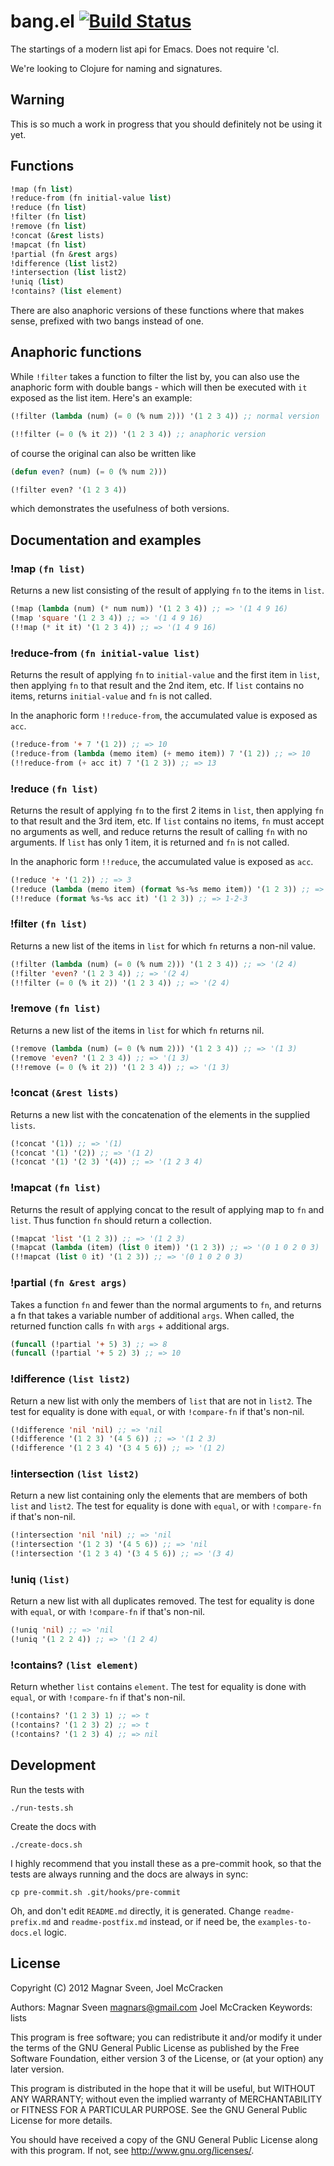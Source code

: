 # bang.el [![Build Status](https://secure.travis-ci.org/magnars/bang.el.png)](http://travis-ci.org/magnars/bang.el)

The startings of a modern list api for Emacs. Does not require 'cl.

We're looking to Clojure for naming and signatures.

## Warning

This is so much a work in progress that you should definitely not be using it yet.

## Functions

```cl
!map (fn list)
!reduce-from (fn initial-value list)
!reduce (fn list)
!filter (fn list)
!remove (fn list)
!concat (&rest lists)
!mapcat (fn list)
!partial (fn &rest args)
!difference (list list2)
!intersection (list list2)
!uniq (list)
!contains? (list element)
```

There are also anaphoric versions of these functions where that makes sense,
prefixed with two bangs instead of one.

## Anaphoric functions

While `!filter` takes a function to filter the list by, you can also use the
anaphoric form with double bangs - which will then be executed with `it` exposed
as the list item. Here's an example:

```cl
(!filter (lambda (num) (= 0 (% num 2))) '(1 2 3 4)) ;; normal version

(!!filter (= 0 (% it 2)) '(1 2 3 4)) ;; anaphoric version
```

of course the original can also be written like

```cl
(defun even? (num) (= 0 (% num 2)))

(!filter even? '(1 2 3 4))
```

which demonstrates the usefulness of both versions.

## Documentation and examples

### !map `(fn list)`

Returns a new list consisting of the result of applying `fn` to the items in `list`.

```cl
(!map (lambda (num) (* num num)) '(1 2 3 4)) ;; => '(1 4 9 16)
(!map 'square '(1 2 3 4)) ;; => '(1 4 9 16)
(!!map (* it it) '(1 2 3 4)) ;; => '(1 4 9 16)
```

### !reduce-from `(fn initial-value list)`

Returns the result of applying `fn` to `initial-value` and the
first item in `list`, then applying `fn` to that result and the 2nd
item, etc. If `list` contains no items, returns `initial-value` and
`fn` is not called.

In the anaphoric form `!!reduce-from`, the accumulated value is
exposed as `acc`.

```cl
(!reduce-from '+ 7 '(1 2)) ;; => 10
(!reduce-from (lambda (memo item) (+ memo item)) 7 '(1 2)) ;; => 10
(!!reduce-from (+ acc it) 7 '(1 2 3)) ;; => 13
```

### !reduce `(fn list)`

Returns the result of applying `fn` to the first 2 items in `list`,
then applying `fn` to that result and the 3rd item, etc. If `list`
contains no items, `fn` must accept no arguments as well, and
reduce returns the result of calling `fn` with no arguments. If
`list` has only 1 item, it is returned and `fn` is not called.

In the anaphoric form `!!reduce`, the accumulated value is
exposed as `acc`.

```cl
(!reduce '+ '(1 2)) ;; => 3
(!reduce (lambda (memo item) (format %s-%s memo item)) '(1 2 3)) ;; => 1-2-3
(!!reduce (format %s-%s acc it) '(1 2 3)) ;; => 1-2-3
```

### !filter `(fn list)`

Returns a new list of the items in `list` for which `fn` returns a non-nil value.

```cl
(!filter (lambda (num) (= 0 (% num 2))) '(1 2 3 4)) ;; => '(2 4)
(!filter 'even? '(1 2 3 4)) ;; => '(2 4)
(!!filter (= 0 (% it 2)) '(1 2 3 4)) ;; => '(2 4)
```

### !remove `(fn list)`

Returns a new list of the items in `list` for which `fn` returns nil.

```cl
(!remove (lambda (num) (= 0 (% num 2))) '(1 2 3 4)) ;; => '(1 3)
(!remove 'even? '(1 2 3 4)) ;; => '(1 3)
(!!remove (= 0 (% it 2)) '(1 2 3 4)) ;; => '(1 3)
```

### !concat `(&rest lists)`

Returns a new list with the concatenation of the elements in
the supplied `lists`.

```cl
(!concat '(1)) ;; => '(1)
(!concat '(1) '(2)) ;; => '(1 2)
(!concat '(1) '(2 3) '(4)) ;; => '(1 2 3 4)
```

### !mapcat `(fn list)`

Returns the result of applying concat to the result of applying map to `fn` and `list`.
Thus function `fn` should return a collection.

```cl
(!mapcat 'list '(1 2 3)) ;; => '(1 2 3)
(!mapcat (lambda (item) (list 0 item)) '(1 2 3)) ;; => '(0 1 0 2 0 3)
(!!mapcat (list 0 it) '(1 2 3)) ;; => '(0 1 0 2 0 3)
```

### !partial `(fn &rest args)`

Takes a function `fn` and fewer than the normal arguments to `fn`,
and returns a fn that takes a variable number of additional `args`.
When called, the returned function calls `fn` with `args` +
additional args.

```cl
(funcall (!partial '+ 5) 3) ;; => 8
(funcall (!partial '+ 5 2) 3) ;; => 10
```

### !difference `(list list2)`

Return a new list with only the members of `list` that are not in `list2`.
The test for equality is done with `equal`,
or with `!compare-fn` if that's non-nil.

```cl
(!difference 'nil 'nil) ;; => 'nil
(!difference '(1 2 3) '(4 5 6)) ;; => '(1 2 3)
(!difference '(1 2 3 4) '(3 4 5 6)) ;; => '(1 2)
```

### !intersection `(list list2)`

Return a new list containing only the elements that are members of both `list` and `list2`.
The test for equality is done with `equal`,
or with `!compare-fn` if that's non-nil.

```cl
(!intersection 'nil 'nil) ;; => 'nil
(!intersection '(1 2 3) '(4 5 6)) ;; => 'nil
(!intersection '(1 2 3 4) '(3 4 5 6)) ;; => '(3 4)
```

### !uniq `(list)`

Return a new list with all duplicates removed.
The test for equality is done with `equal`,
or with `!compare-fn` if that's non-nil.

```cl
(!uniq 'nil) ;; => 'nil
(!uniq '(1 2 2 4)) ;; => '(1 2 4)
```

### !contains? `(list element)`

Return whether `list` contains `element`.
The test for equality is done with `equal`,
or with `!compare-fn` if that's non-nil.

```cl
(!contains? '(1 2 3) 1) ;; => t
(!contains? '(1 2 3) 2) ;; => t
(!contains? '(1 2 3) 4) ;; => nil
```


## Development

Run the tests with

    ./run-tests.sh

Create the docs with

    ./create-docs.sh

I highly recommend that you install these as a pre-commit hook, so that
the tests are always running and the docs are always in sync:

    cp pre-commit.sh .git/hooks/pre-commit

Oh, and don't edit `README.md` directly, it is generated.
Change `readme-prefix.md` and `readme-postfix.md` instead,
or if need be, the `examples-to-docs.el` logic.

## License

Copyright (C) 2012 Magnar Sveen, Joel McCracken

Authors: Magnar Sveen <magnars@gmail.com>
         Joel McCracken
Keywords: lists

This program is free software; you can redistribute it and/or modify
it under the terms of the GNU General Public License as published by
the Free Software Foundation, either version 3 of the License, or
(at your option) any later version.

This program is distributed in the hope that it will be useful,
but WITHOUT ANY WARRANTY; without even the implied warranty of
MERCHANTABILITY or FITNESS FOR A PARTICULAR PURPOSE.  See the
GNU General Public License for more details.

You should have received a copy of the GNU General Public License
along with this program.  If not, see <http://www.gnu.org/licenses/>.
